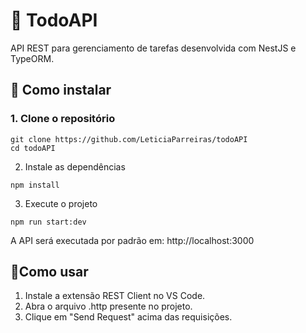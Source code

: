 # 📌 TodoAPI

API REST para gerenciamento de tarefas desenvolvida com NestJS e TypeORM.

## 🚀 Como instalar

### 1. Clone o repositório

```
git clone https://github.com/LeticiaParreiras/todoAPI
cd todoAPI
```
2. Instale as dependências
```
npm install
```
3. Execute o projeto
```
npm run start:dev
```
A API será executada por padrão em: http://localhost:3000

 ## 🧪Como usar
1. Instale a extensão REST Client no VS Code.
1. Abra o arquivo .http presente no projeto.
1. Clique em "Send Request" acima das requisições.

